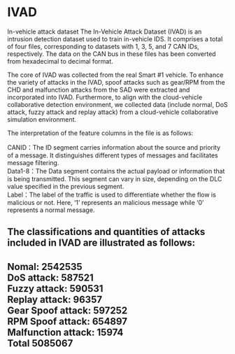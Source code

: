 # IVAD
In-vehicle attack dataset
The In-Vehicle Attack Dataset (IVAD) is an intrusion detection dataset used to train in-vehicle IDS. It comprises a total of four files, corresponding to datasets with 1, 3, 5, and 7 CAN IDs, respectively. The data on the CAN bus in these files has been converted from hexadecimal to decimal format.

The core of IVAD was collected from the real Smart #1 vehicle. To enhance the variety of attacks in the IVAD, spoof attacks such as gear/RPM from the CHD and malfunction attacks from the SAD were extracted and incorporated into IVAD. Furthermore, to align with the cloud-vehicle collaborative detection environment, we collected data (include normal, DoS attack, fuzzy attack and replay attack) from a cloud-vehicle collaborative simulation environment.

The interpretation of the feature columns in the file is as follows:

CANID：The ID segment carries information about the source and priority of a message. It distinguishes different types of messages and facilitates message filtering.  
Data1-8：The Data segment contains the actual payload or information that is being transmitted. This segment can vary in size, depending on the DLC value specified in the previous segment.  
Label：The label of the traffic is used to differentiate whether the flow is malicious or not. Here, ‘1’ represents an malicious message while ‘0’ represents a normal message.  

The classifications and quantities of attacks included in IVAD are illustrated as follows:
--------------------
Nomal: 2542535  
DoS attack: 587521  
Fuzzy attack: 590531  
Replay attack: 96357  
Gear Spoof attack: 597252  
RPM Spoof attack: 654897  
Malfunction attack: 15974  
Total 5085067
---------------------------


